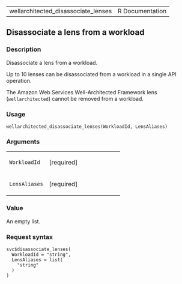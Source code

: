 <table style="width: 100%;">
<tbody>
<tr class="odd">
<td>wellarchitected_disassociate_lenses</td>
<td style="text-align: right;">R Documentation</td>
</tr>
</tbody>
</table>

## Disassociate a lens from a workload

### Description

Disassociate a lens from a workload.

Up to 10 lenses can be disassociated from a workload in a single API
operation.

The Amazon Web Services Well-Architected Framework lens
(`wellarchitected`) cannot be removed from a workload.

### Usage

    wellarchitected_disassociate_lenses(WorkloadId, LensAliases)

### Arguments

<table>
<colgroup>
<col style="width: 35%" />
<col style="width: 65%" />
</colgroup>
<tbody>
<tr class="odd">
<td><code
id="wellarchitected_disassociate_lenses_:_WorkloadId">WorkloadId</code></td>
<td><p>[required]</p></td>
</tr>
<tr class="even">
<td><code
id="wellarchitected_disassociate_lenses_:_LensAliases">LensAliases</code></td>
<td><p>[required]</p></td>
</tr>
</tbody>
</table>

### Value

An empty list.

### Request syntax

    svc$disassociate_lenses(
      WorkloadId = "string",
      LensAliases = list(
        "string"
      )
    )
